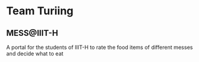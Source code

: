 # Team Turiing
## MESS@IIIT-H
A portal for the students of IIIT-H to rate the food items of different messes and decide what to eat
